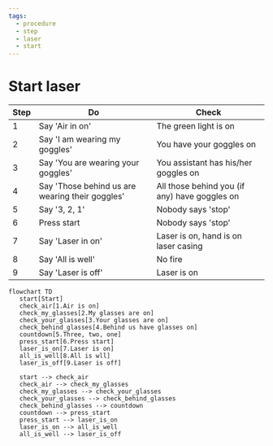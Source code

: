 ```yaml
---
tags:
  - procedure
  - step
  - laser
  - start
---
```


# Start laser

Step|Do                                             |Check
----|-----------------------------------------------|-----------------------------------------
1   |Say 'Air in on'                                |The green light is on
2   |Say 'I am wearing my goggles'                  |You have your goggles on
3   |Say 'You are wearing your goggles'             |You assistant has his/her goggles on
4   |Say 'Those behind us are wearing their goggles'|All those behind you (if any) have goggles on
5   |Say '3, 2, 1'                                  |Nobody says 'stop'
6   |Press start                                    |Nobody says 'stop'
7   |Say 'Laser in on'                              |Laser is on, hand is on laser casing
8   |Say 'All is well'                              |No fire
9   |Say 'Laser is off'                             |Laser is on

```mermaid
flowchart TD
   start[Start]
   check_air[1.Air is on]
   check_my_glasses[2.My glasses are on]
   check_your_glasses[3.Your glasses are on]
   check_behind_glasses[4.Behind us have glasses on]
   countdown[5.Three, two, one]
   press_start[6.Press start]
   laser_is_on[7.Laser is on]
   all_is_well[8.All is wll]
   laser_is_off[9.Laser is off]

   start --> check_air
   check_air --> check_my_glasses
   check_my_glasses --> check_your_glasses
   check_your_glasses --> check_behind_glasses
   check_behind_glasses --> countdown
   countdown --> press_start
   press_start --> laser_is_on
   laser_is_on --> all_is_well
   all_is_well --> laser_is_off
```

